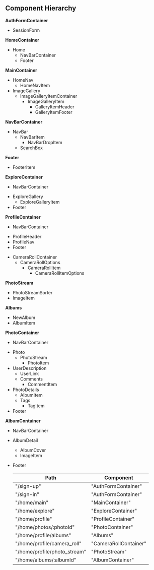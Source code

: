 ## Component Hierarchy

**AuthFormContainer**
  - SessionForm

**HomeContainer**
  - Home
    * NavBarContainer
    - Footer

**MainContainer**
  * HomeNav
    - HomeNavItem
  * ImageGallery
    * ImageGalleryItemContainer
      - ImageGalleryItem
        - GalleryItemHeader
        - GalleryItemFooter

**NavBarContainer**
  - NavBar
    - NavBarItem
      - NavBarDropItem
    - SearchBox

**Footer**
  - FooterItem


**ExploreContainer**
  * NavBarContainer
  - ExploreGallery
    - ExploreGalleryItem
  - Footer

**ProfileContainer**
  * NavBarContainer
  - ProfileHeader
  - ProfileNav
  - Footer

* CameraRollContainer
  - CameraRollOptions
    - CameraRollItem
      - CameraRollItemOptions

**PhotoStream**
  - PhotoStreamSorter
  - ImageItem

**Albums**
  - NewAlbum
  - AlbumItem

**PhotoContainer**
  * NavBarContainer
  - Photo
    - PhotoStream
      - PhotoItem
  - UserDescription
    - UserLink
    - Comments
      - CommentItem
  - PhotoDetails
    - AlbumItem
    - Tags
      - TagItem
  - Footer

**AlbumContainer**
  * NavBarContainer
  - AlbumDetail
    - AlbumCover
    - ImageItem
  - Footer


    |Path   | Component   |
    |-------|-------------|
    | "/sign-up" | "AuthFormContainer" |
    | "/sign-in" | "AuthFormContainer" |
    | "/home/main" | "MainContainer" |
    | "/home/explore" | "ExploreContainer" |
    | "/home/profile" | "ProfileContainer" |
    | "/home/photos/:photoId" | "PhotoContainer" |
    | "/home/profile/albums" | "Albums"
    | "/home/profile/camera_roll" | "CameraRollContainer"
    | "/home/profile/photo_stream" | "PhotoStream"
    | "/home/albums/:albumId" | "AlbumContainer"
